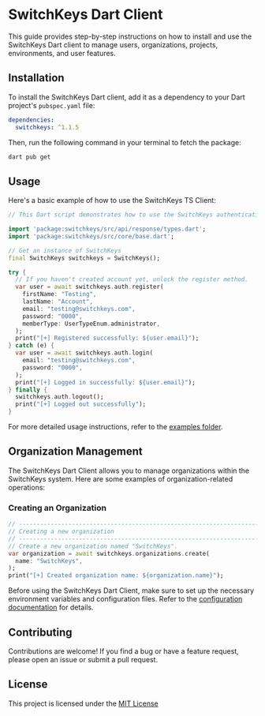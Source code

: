 # SwitchKeys Dart Client

This guide provides step-by-step instructions on how to install and use the SwitchKeys Dart client to manage users, organizations, projects, environments, and user features.

## Installation

To install the SwitchKeys Dart client, add it as a dependency to your Dart project's `pubspec.yaml` file:

```yaml
dependencies:
  switchkeys: ^1.1.5
```

Then, run the following command in your terminal to fetch the package:

```bash
dart pub get
```

## Usage

Here's a basic example of how to use the SwitchKeys TS Client:

```dart
// This Dart script demonstrates how to use the SwitchKeys authentication API.

import 'package:switchkeys/src/api/response/types.dart';
import 'package:switchkeys/src/core/base.dart';

// Get an instance of SwitchKeys
final SwitchKeys switchkeys = SwitchKeys();

try {
  // If you haven't created account yet, unlock the register method.
  var user = await switchkeys.auth.register(
    firstName: "Testing",
    lastName: "Account",
    email: "testing@switchkeys.com",
    password: "0000",
    memberType: UserTypeEnum.administrator,
  );
  print("[+] Registered successfully: ${user.email}");
} catch (e) {
  var user = await switchkeys.auth.login(
    email: "testing@switchkeys.com",
    password: "0000",
  );
  print("[+] Logged in successfully: ${user.email}");
} finally {
  switchkeys.auth.logout();
  print("[+] Logged out successfully");
}

```

For more detailed usage instructions, refer to the [examples folder](https://github.com/Mahmoud-Emad/Switchkeys/tree/development/clients/dart/switchkeys/lib/examples).

## Organization Management

The SwitchKeys Dart Client allows you to manage organizations within the SwitchKeys system. Here are some examples of organization-related operations:

### Creating an Organization

```dart
// ------------------------------------------------------------------------
// Creating a new organization
// ------------------------------------------------------------------------
// Create a new organization named "SwitchKeys".
var organization = await switchkeys.organizations.create(
  name: "SwitchKeys",
);
print("[+] Created organization name: ${organization.name}");

```

Before using the SwitchKeys Dart Client, make sure to set up the necessary environment variables and configuration files. Refer to the [configuration documentation](https://github.com/Mahmoud-Emad/Switchkeys/blob/development/clients/dart/switchkeys/docs/configuration.md) for details.

## Contributing

Contributions are welcome! If you find a bug or have a feature request, please open an issue or submit a pull request.

## License

This project is licensed under the [MIT License](https://github.com/Mahmoud-Emad/Switchkeys/blob/development/clients/dart/switchkeys/LICENSE)
